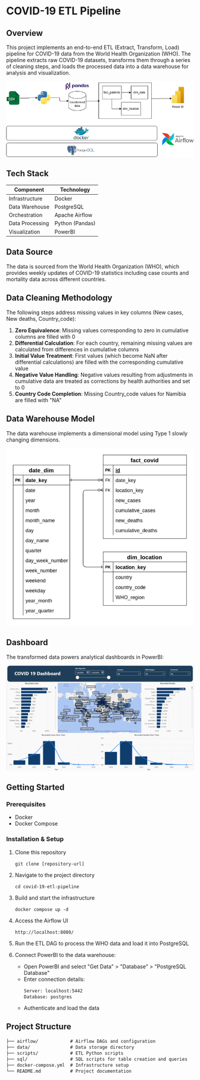 # COVID-19 ETL Pipeline

## Overview
This project implements an end-to-end ETL (Extract, Transform, Load) pipeline for COVID-19 data from the World Health Organization (WHO). The pipeline extracts raw COVID-19 datasets, transforms them through a series of cleaning steps, and loads the processed data into a data warehouse for analysis and visualization.

![Architecture Diagram](/covid%20etl%20diagram.drawio.png)

## Tech Stack

| Component | Technology |
|-----------|------------|
| Infrastructure | Docker |
| Data Warehouse | PostgreSQL |
| Orchestration | Apache Airflow |
| Data Processing | Python (Pandas) |
| Visualization | PowerBI |

## Data Source
The data is sourced from the World Health Organization (WHO), which provides weekly updates of COVID-19 statistics including case counts and mortality data across different countries.

## Data Cleaning Methodology
The following steps address missing values in key columns (New cases, New deaths, Country_code):

1. **Zero Equivalence**: Missing values corresponding to zero in cumulative columns are filled with 0
2. **Differential Calculation**: For each country, remaining missing values are calculated from differences in cumulative columns
3. **Initial Value Treatment**: First values (which become NaN after differential calculations) are filled with the corresponding cumulative value
4. **Negative Value Handling**: Negative values resulting from adjustments in cumulative data are treated as corrections by health authorities and set to 0
5. **Country Code Completion**: Missing Country_code values for Namibia are filled with "NA"

## Data Warehouse Model
The data warehouse implements a dimensional model using Type 1 slowly changing dimensions.

![Schema Diagram](schema%20Diagram.png)

## Dashboard
The transformed data powers analytical dashboards in PowerBI:

![Dashboard Preview](covid%20dashboard.PNG)

## Getting Started

### Prerequisites
- Docker
- Docker Compose

### Installation & Setup

1. Clone this repository
   ```
   git clone [repository-url]
   ```

2. Navigate to the project directory
   ```
   cd covid-19-etl-pipeline
   ```

3. Build and start the infrastructure
   ```
   docker compose up -d
   ```

4. Access the Airflow UI
   ```
   http://localhost:8080/
   ```

5. Run the ETL DAG to process the WHO data and load it into PostgreSQL

6. Connect PowerBI to the data warehouse:
   - Open PowerBI and select "Get Data" > "Database" > "PostgreSQL Database"
   - Enter connection details:
     ```
     Server: localhost:5442
     Database: postgres
     ```
   - Authenticate and load the data

## Project Structure
```
├── airflow/            # Airflow DAGs and configuration
├── data/               # Data storage directory
├── scripts/            # ETL Python scripts
├── sql/                # SQL scripts for table creation and queries
├── docker-compose.yml  # Infrastructure setup
└── README.md           # Project documentation
```

